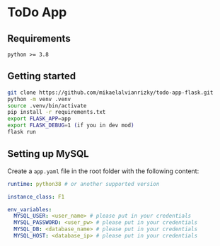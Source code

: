# ToDo App

## Requirements
```
python >= 3.8
```

## Getting started
```bash
git clone https://github.com/mikaelalvianrizky/todo-app-flask.git
python -m venv .venv
source .venv/bin/activate
pip install -r requirements.txt
export FLASK_APP=app
export FLASK_DEBUG=1 (if you in dev mod)
flask run
```

## Setting up MySQL
Create a `app.yaml` file in the root folder with the following content:
```yaml
runtime: python38 # or another supported version

instance_class: F1

env_variables:
  MYSQL_USER: <user_name> # please put in your credentials
  MYSQL_PASSWORD: <user_pw> # please put in your credentials
  MYSQL_DB: <database_name> # please put in your credentials
  MYSQL_HOST: <database_ip> # please put in your credentials
```
